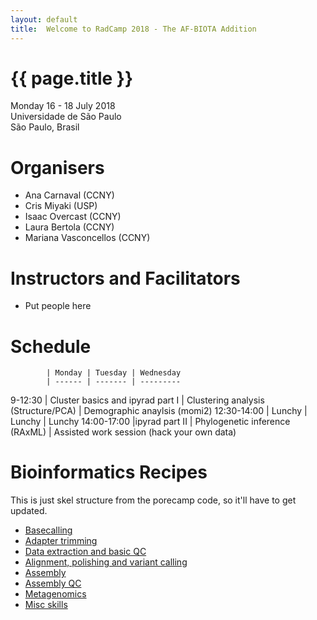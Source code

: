 ```yaml
---
layout: default
title:  Welcome to RadCamp 2018 - The AF-BIOTA Addition
---
```


# {{ page.title }}

Monday 16 - 18 July 2018\
Universidade de São Paulo\
São Paulo, Brasil

# Organisers

  - Ana Carnaval (CCNY)
  - Cris Miyaki (USP)
  - Isaac Overcast (CCNY)
  - Laura Bertola (CCNY)
  - Mariana Vasconcellos (CCNY)

# Instructors and Facilitators

  - Put people here

# Schedule

            | Monday | Tuesday | Wednesday
            | ------ | ------- | ---------
9-12:30     | Cluster basics and ipyrad part I | Clustering analysis (Structure/PCA) | Demographic anaylsis (momi2)
12:30-14:00 | Lunchy | Lunchy | Lunchy
14:00-17:00 |ipyrad part II | Phylogenetic inference (RAxML) | Assisted work session (hack your own data)


# Bioinformatics Recipes

This is just skel structure from the porecamp code, so it'll have to get updated.

* [Basecalling]()
* [Adapter trimming]()
* [Data extraction and basic QC]()
* [Alignment, polishing and variant calling]()
* [Assembly]()
* [Assembly QC]()
* [Metagenomics]()
* [Misc skills]()

